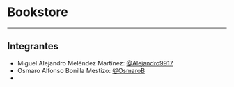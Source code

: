 # Bookstore

-------
## Integrantes

- Miguel Alejandro Meléndez Martínez: [@Alejandro9917](https://github.com/Alejandro9917)
- Osmaro Alfonso Bonilla Mestizo: [@OsmaroB](https://github.com/OsmaroB)
- 
